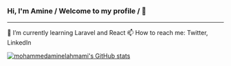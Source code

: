 ### Hi, I'm Amine / Welcome to my profile / 👋
-------------------------

🔭 I’m currently learning Laravel and React
📫 How to reach me: Twitter, LinkedIn

[![mohammedaminelahmami's GitHub stats](https://github-readme-stats.vercel.app/api?username=mohammedaminelahmami)](https://github.com/mohammedaminelahmami/github-readme-stats)

